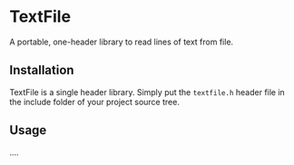 TextFile
========

A portable, one-header library to read lines of text from file.


Installation
------------
TextFile is a single header library. Simply put the `textfile.h` header file in the include folder of your project source tree.

Usage
-----

....

